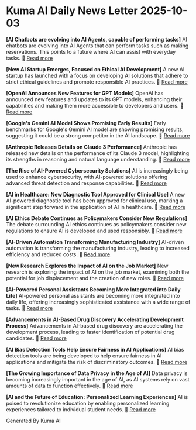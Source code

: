 # Kuma AI Daily News Letter 2025-10-03 

**[AI Chatbots are evolving into AI Agents, capable of performing tasks]**
AI chatbots are evolving into AI Agents that can perform tasks such as making reservations. This points to a future where AI can assist with everyday tasks.
🔗 [Read more](https://www.example.com/ai_agents)

**[New AI Startup Emerges, Focused on Ethical AI Development]**
A new AI startup has launched with a focus on developing AI solutions that adhere to strict ethical guidelines and promote responsible AI practices.
🔗 [Read more](https://www.example.com/ethical_ai_startup)

**[OpenAI Announces New Features for GPT Models]**
OpenAI has announced new features and updates to its GPT models, enhancing their capabilities and making them more accessible to developers and users.
🔗 [Read more](https://www.example.com/openai_updates)

**[Google's Gemini AI Model Shows Promising Early Results]**
Early benchmarks for Google's Gemini AI model are showing promising results, suggesting it could be a strong competitor in the AI landscape.
🔗 [Read more](https://www.example.com/gemini_early_results)

**[Anthropic Releases Details on Claude 3 Performance]**
Anthropic has released new details on the performance of its Claude 3 model, highlighting its strengths in reasoning and natural language understanding.
🔗 [Read more](https://www.example.com/claude3_performance)

**[The Rise of AI-Powered Cybersecurity Solutions]**
AI is increasingly being used to enhance cybersecurity, with AI-powered solutions offering advanced threat detection and response capabilities.
🔗 [Read more](https://www.example.com/ai_cybersecurity)

**[AI in Healthcare: New Diagnostic Tool Approved for Clinical Use]**
A new AI-powered diagnostic tool has been approved for clinical use, marking a significant step forward in the application of AI in healthcare.
🔗 [Read more](https://www.example.com/ai_healthcare)

**[AI Ethics Debate Continues as Policymakers Consider New Regulations]**
The debate surrounding AI ethics continues as policymakers consider new regulations to ensure AI is developed and used responsibly.
🔗 [Read more](https://www.example.com/ai_ethics)

**[AI-Driven Automation Transforming Manufacturing Industry]**
AI-driven automation is transforming the manufacturing industry, leading to increased efficiency and reduced costs.
🔗 [Read more](https://www.example.com/ai_manufacturing)

**[New Research Explores the Impact of AI on the Job Market]**
New research is exploring the impact of AI on the job market, examining both the potential for job displacement and the creation of new roles.
🔗 [Read more](https://www.example.com/ai_job_market)

**[AI-Powered Personal Assistants Becoming More Integrated into Daily Life]**
AI-powered personal assistants are becoming more integrated into daily life, offering increasingly sophisticated assistance with a wide range of tasks.
🔗 [Read more](https://www.example.com/ai_personal_assistants)

**[Advancements in AI-Based Drug Discovery Accelerating Development Process]**
Advancements in AI-based drug discovery are accelerating the development process, leading to faster identification of potential drug candidates.
🔗 [Read more](https://www.example.com/ai_drug_discovery)

**[AI Bias Detection Tools Help Ensure Fairness in AI Applications]**
AI bias detection tools are being developed to help ensure fairness in AI applications and mitigate the risk of discriminatory outcomes.
🔗 [Read more](https://www.example.com/ai_bias_detection)

**[The Growing Importance of Data Privacy in the Age of AI]**
Data privacy is becoming increasingly important in the age of AI, as AI systems rely on vast amounts of data to function effectively.
🔗 [Read more](https://www.example.com/ai_data_privacy)

**[AI and the Future of Education: Personalized Learning Experiences]**
AI is poised to revolutionize education by enabling personalized learning experiences tailored to individual student needs.
🔗 [Read more](https://www.example.com/ai_education)

Generated By Kuma AI